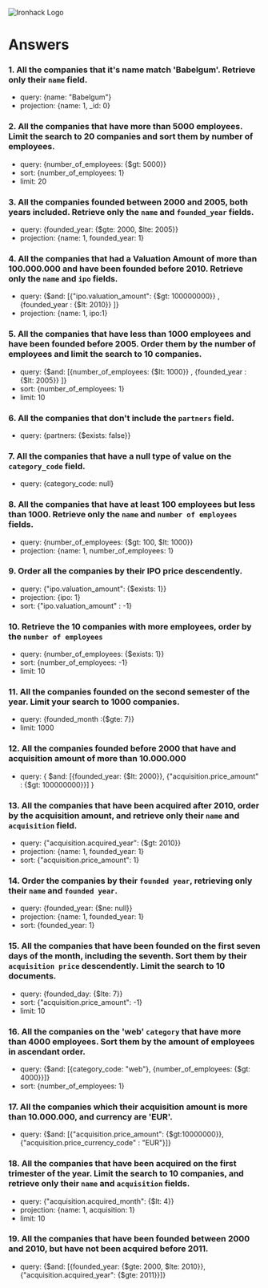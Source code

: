 ![Ironhack Logo](https://i.imgur.com/1QgrNNw.png)

# Answers

### 1. All the companies that it's name match 'Babelgum'. Retrieve only their `name` field.

-   query: {name: "Babelgum"}
-   projection: {name: 1, \_id: 0}

### 2. All the companies that have more than 5000 employees. Limit the search to 20 companies and sort them by **number of employees**.

-   query: {number_of_employees: {\$gt: 5000}}
-   sort: {number_of_employees: 1}
-   limit: 20

### 3. All the companies founded between 2000 and 2005, both years included. Retrieve only the `name` and `founded_year` fields.

-   query: {founded_year: {$gte: 2000, $lte: 2005}}
-   projection: {name: 1, founded_year: 1}

### 4. All the companies that had a Valuation Amount of more than 100.000.000 and have been founded before 2010. Retrieve only the `name` and `ipo` fields.

-   query: {$and: [{"ipo.valuation_amount": {$gt: 100000000}} , {founded_year : {\$lt: 2010}} ]}
-   projection: {name: 1, ipo:1}

### 5. All the companies that have less than 1000 employees and have been founded before 2005. Order them by the number of employees and limit the search to 10 companies.

-   query: {$and: [{number_of_employees: {$lt: 1000}} , {founded_year : {\$lt: 2005}} ]}
-   sort: {number_of_employees: 1}
-   limit: 10

### 6. All the companies that don't include the `partners` field.

-   query: {partners: {\$exists: false}}

### 7. All the companies that have a null type of value on the `category_code` field.

-   query: {category_code: null}

### 8. All the companies that have at least 100 employees but less than 1000. Retrieve only the `name` and `number of employees` fields.

-   query: {number_of_employees: {$gt: 100, $lt: 1000}}
-   projection: {name: 1, number_of_employees: 1}

### 9. Order all the companies by their IPO price descendently.

-   query: {"ipo.valuation_amount": {\$exists: 1}}
-   projection: {ipo: 1}
-   sort: {"ipo.valuation_amount" : -1}

### 10. Retrieve the 10 companies with more employees, order by the `number of employees`

-   query: {number_of_employees: {\$exists: 1}}
-   sort: {number_of_employees: -1}
-   limit: 10

### 11. All the companies founded on the second semester of the year. Limit your search to 1000 companies.

-   query: {founded_month :{\$gte: 7}}
-   limit: 1000

<!-- ### 12. All the companies that have been 'deadpooled' after the third year. -->

### 12. All the companies founded before 2000 that have and acquisition amount of more than 10.000.000

-   query: { $and: [{founded_year: {$lt: 2000}}, {"acquisition.price_amount" : {\$gt: 100000000}}] }

### 13. All the companies that have been acquired after 2010, order by the acquisition amount, and retrieve only their `name` and `acquisition` field.

-   query: {"acquisition.acquired_year": {\$gt: 2010}}
-   projection: {name: 1, founded_year: 1}
-   sort: {"acquisition.price_amount": 1}

### 14. Order the companies by their `founded year`, retrieving only their `name` and `founded year`.

-   query: {founded_year: {\$ne: null}}
-   projection: {name: 1, founded_year: 1}
-   sort: {founded_year: 1}

### 15. All the companies that have been founded on the first seven days of the month, including the seventh. Sort them by their `acquisition price` descendently. Limit the search to 10 documents.

-   query: {founded_day: {\$lte: 7}}
-   sort: {"acquisition.price_amount": -1}
-   limit: 10

### 16. All the companies on the 'web' `category` that have more than 4000 employees. Sort them by the amount of employees in ascendant order.

-   query: {$and: [{category_code: "web"}, {number_of_employees: {$gt: 4000}}]}
-   sort: {number_of_employees: 1}

### 17. All the companies which their acquisition amount is more than 10.000.000, and currency are 'EUR'.

-   query: {$and: [{"acquisition.price_amount": {$gt:10000000}},{"acquisition.price_currency_code" : "EUR"}]}

### 18. All the companies that have been acquired on the first trimester of the year. Limit the search to 10 companies, and retrieve only their `name` and `acquisition` fields.

-   query: {"acquisition.acquired_month": {\$lt: 4}}
-   projection: {name: 1, acquisition: 1}
-   limit: 10

### 19. All the companies that have been founded between 2000 and 2010, but have not been acquired before 2011.

-   query: {$and: [{founded_year: {$gte: 2000, $lte: 2010}}, {"acquisition.acquired_year": {$gte: 2011}}]}
